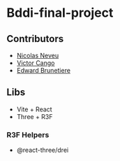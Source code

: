 # Bddi-final-project

## Contributors

- [Nicolas Neveu](https://github.com/Nikangourou)
- [Victor Cango](https://github.com/victorcngo)
- [Edward Brunetiere](https://github.com/P4tt4te)

## Libs

- Vite + React
- Three + R3F

### R3F Helpers
- @react-three/drei
